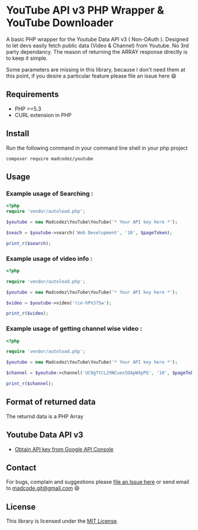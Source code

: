 # YouTube API v3 PHP Wrapper & YouTube Downloader

A basic PHP wrapper for the Youtube Data API v3 ( Non-OAuth ). Designed to let devs easily fetch public data (Video & Channel) from Youtube. No 3rd party dependancy. The reason of returning the ARRAY response directly is to keep it simple.

Some parameters are missing in this library, because I don't need them at this point, if you desire a particular feature please file an issue here :smile:

## Requirements

* PHP >=5.3
* CURL extension in PHP

## Install

Run the following command in your command line shell in your php project

```
composer require madcodez/youtube
```

## Usage

### Example usage of Searching :

```php
<?php
require 'vendor/autoload.php';

$youtube = new Madcodez\YouTube\YouTube('* Your API key here *');

$seach = $youtube->search('Web Development', '10', $pageToken);

print_r($search);
```

### Example usage of video info :

```php
<?php

require 'vendor/autoload.php';

$youtube = new Madcodez\YouTube\YouTube('* Your API key here *');

$video = $youtube->video('rie-hPVJ7Sw');

print_r($video);
```

### Example usage of getting channel wise video :

```php
<?php

require 'vendor/autoload.php';

$youtube = new Madcodez\YouTube\YouTube('* Your API key here *');

$channel = $youtube->channel('UC0gTtCL29NCuex5OApWXpPQ', '10', $pageToken);

print_r($channel);
```

## Format of returned data

The returnd data is a PHP Array

## Youtube Data API v3

* [Obtain API key from Google API Console](https://code.google.com/apis/console)

## Contact

For bugs, complain and suggestions please [file an Issue here](https://github.com/madcode-git/youtube/issues) or send email to madcode.git@gmail.com :smile:

## License

This library is licensed under the [MIT License](http://opensource.org/licenses/MIT).
